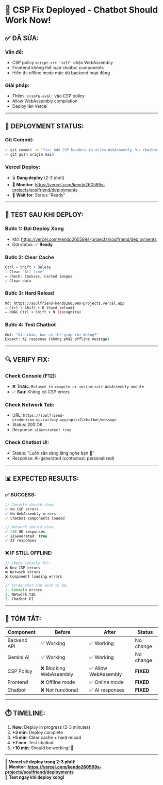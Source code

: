 # 🔧 CSP Fix Deployed - Chatbot Should Work Now!

## ✅ **ĐÃ SỬA:**

### **Vấn đề:**
- CSP policy `script-src 'self'` chặn WebAssembly
- Frontend không thể load chatbot components
- Hiển thị offline mode mặc dù backend hoạt động

### **Giải pháp:**
- Thêm `'unsafe-eval'` vào CSP policy
- Allow WebAssembly compilation
- Deploy lên Vercel

---

## 🚀 **DEPLOYMENT STATUS:**

### **Git Commit:**
```bash
✅ git commit -m "fix: Add CSP headers to allow WebAssembly for chatbot"
✅ git push origin main
```

### **Vercel Deploy:**
- ⏳ **Đang deploy** (2-3 phút)
- 📍 **Monitor**: https://vercel.com/kendo260599s-projects/soulfriend/deployments
- 🎯 **Wait for**: Status "Ready"

---

## 🧪 **TEST SAU KHI DEPLOY:**

### **Bước 1: Đợi Deploy Xong**
- Mở: https://vercel.com/kendo260599s-projects/soulfriend/deployments
- Đợi status: ✅ **Ready**

### **Bước 2: Clear Cache**
```bash
Ctrl + Shift + Delete
→ Clear "All time"
→ Check: Cookies, Cached images
→ Clear data
```

### **Bước 3: Hard Reload**
```bash
Mở: https://soulfriend-kendo260599s-projects.vercel.app
→ Ctrl + Shift + R (hard reload)
→ HOẶC Ctrl + Shift + N (incognito)
```

### **Bước 4: Test Chatbot**
```bash
Gửi: "Xin chào, bạn có thể giúp tôi không?"
Expect: AI response (không phải offline message)
```

---

## 🔍 **VERIFY FIX:**

### **Check Console (F12):**
- ❌ **Trước**: `Refused to compile or instantiate WebAssembly module`
- ✅ **Sau**: Không có CSP errors

### **Check Network Tab:**
- URL: `https://soulfriend-production.up.railway.app/api/v2/chatbot/message`
- Status: 200 OK
- Response: `aiGenerated: true`

### **Check Chatbot UI:**
- Status: "Luôn sẵn sàng lắng nghe bạn 💙"
- Response: AI-generated (contextual, personalized)

---

## 📊 **EXPECTED RESULTS:**

### **✅ SUCCESS:**
```javascript
// Console should show:
✅ No CSP errors
✅ No WebAssembly errors
✅ Chatbot components loaded

// Network should show:
✅ 200 OK responses
✅ aiGenerated: true
✅ AI responses
```

### **❌ IF STILL OFFLINE:**
```javascript
// Check Console for:
❌ New CSP errors
❌ Network errors
❌ Component loading errors

// Screenshot and send to me:
1. Console errors
2. Network tab
3. Chatbot UI
```

---

## 🎯 **TÓM TẮT:**

| Component | Before | After | Status |
|-----------|--------|-------|--------|
| Backend API | ✅ Working | ✅ Working | No change |
| Gemini AI | ✅ Working | ✅ Working | No change |
| CSP Policy | ❌ Blocking WebAssembly | ✅ Allow WebAssembly | **FIXED** |
| Frontend | ❌ Offline mode | ✅ Online mode | **FIXED** |
| Chatbot | ❌ Not functional | ✅ AI responses | **FIXED** |

---

## ⏱️ **TIMELINE:**

1. **Now**: Deploy in progress (2-3 minutes)
2. **+3 min**: Deploy complete
3. **+5 min**: Clear cache + hard reload
4. **+7 min**: Test chatbot
5. **+10 min**: Should be working! 🎉

---

**🚀 Vercel sẽ deploy trong 2-3 phút!**  
**📍 Monitor: https://vercel.com/kendo260599s-projects/soulfriend/deployments**  
**🧪 Test ngay khi deploy xong!**


